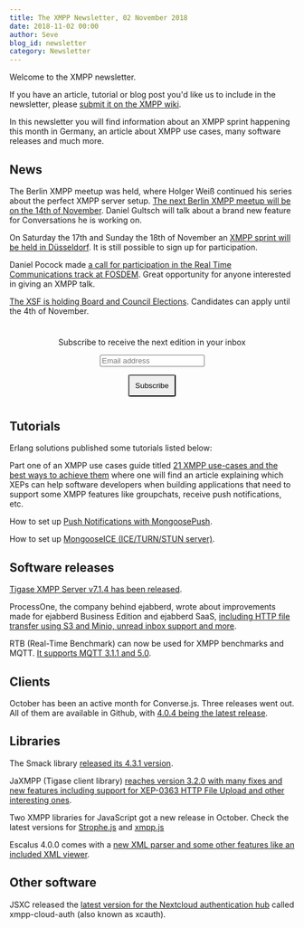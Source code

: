 ```yaml
---
title: The XMPP Newsletter, 02 November 2018
date: 2018-11-02 00:00
author: Seve
blog_id: newsletter
category: Newsletter
---
```


Welcome to the XMPP newsletter.

If you have an article, tutorial or blog post you'd like us to include in the
newsletter, please [submit it on the XMPP wiki](https://wiki.xmpp.org/web/News_and_Articles_for_the_next_XMPP_Newsletter).

In this newsletter you will find information about an XMPP sprint happening this month in Germany,
an article about XMPP use cases, many software releases and much more.

## News

The Berlin XMPP meetup was held, where Holger Weiß continued his series about the perfect XMPP server setup. [The next Berlin XMPP meetup will be on the 14th of November](https://de.movim.eu/?node/pubsub.movim.eu/berlin-xmpp-meetup). Daniel Gultsch will talk about a brand new feature for Conversations he is working on.

On Saturday the 17th and Sunday the 18th of November an [XMPP sprint will be held in Düsseldorf](https://wiki.xmpp.org/web/Sprints/2018_November_Dusseldorf). It is still possible to sign up for participation.

Daniel Pocock made [a call for participation in the Real Time Communications track at FOSDEM](https://danielpocock.com/fosdem-2019-rtc-cfp). Great opportunity for anyone interested in giving an XMPP talk.

[The XSF is holding Board and Council Elections](https://wiki.xmpp.org/web/Board_and_Council_Elections_2018#Board_of_Directors). Candidates can apply until the 4th of November.

<form style="padding: 10px; text-align:center; margin-bottom: 30px;"
      action="https://tinyletter.com/xmpp" method="post" target="popupwindow"
      onsubmit="window.open('https://tinyletter.com/xmpp', 'popupwindow',
      'scrollbars=yes,width=800,height=600');return true">
<p><label for="tlemail">Subscribe to receive the next edition in your inbox</label></p>
<p><input type="text" placeholder="Email address" name="email" id="tlemail" /></p>
<input type="hidden" value="1" name="embed"/>
<input type="submit" style="padding: 10px; border-radius: 5%" value="Subscribe" />
</form>

## Tutorials

Erlang solutions published some tutorials listed below:

Part one of an XMPP use cases guide titled [21 XMPP use-cases and the best ways to achieve them](https://www.erlang-solutions.com/blog/21-xmpp-use-cases-and-the-best-ways-to-achieve-them.html) 
where one will find an article explaining which XEPs can help software developers when building applications that need to support some XMPP features like groupchats, receive push notifications, etc.

How to set up [Push Notifications with MongoosePush](https://www.erlang-solutions.com/blog/how-to-set-up-push-notifications-with-mongoosepush.html).

How to set up [MongooseICE (ICE/TURN/STUN server)](https://www.erlang-solutions.com/blog/how-to-set-up-mongooseice-ice-turn-stun-server.html).

## Software releases

[Tigase XMPP Server v7.1.4 has been released](https://tigase.net/blog-entry/tigase-xmpp-server-v714-released).

ProcessOne, the company behind ejabberd, wrote about improvements made for ejabberd Business Edition and
ejabberd SaaS, [including HTTP file transfer using S3 and Minio, unread inbox support and more](https://blog.process-one.net/whats-new-in-ejabberd-business-edition-and-ejabberd-saas-in-october/).

RTB (Real-Time Benchmark) can now be used for XMPP benchmarks and MQTT. [It supports MQTT 3.1.1 and 5.0](https://blog.process-one.net/rtb-benchmark-now-supports-mqtt/).


## Clients

October has been an active month for Converse.js. Three releases went out. All of them are available in Github,
with [4.0.4 being the latest release](https://github.com/conversejs/converse.js/releases/tag/v4.0.4).

## Libraries

The Smack library [released its 4.3.1 version](https://discourse.igniterealtime.org/t/smack-4-3-1-released/83075).

JaXMPP (Tigase client library) [reaches version 3.2.0 with many fixes and new features including support for XEP-0363 HTTP File Upload and other interesting ones](https://tigase.net/blog-entry/tigase-client-library-v320-released).

Two XMPP libraries for JavaScript got a new release in October.
Check the latest versions for [Strophe.js](https://github.com/strophe/strophejs/releases/tag/v1.3.0) and
[xmpp.js](https://github.com/xmppjs/xmpp.js/releases/tag/v0.5.2)

Escalus 4.0.0 comes with a [new XML parser and some other features like an included XML viewer](https://www.erlang-solutions.com/blog/escalus-4-0-0-faster-and-more-extensive-xmpp-testing.html).


## Other software

JSXC released the [latest version for the Nextcloud authentication hub](https://www.jsxc.org/blog/2018/10/14/xcauth-v2.0.3-released.html) called xmpp-cloud-auth (also known as xcauth).
